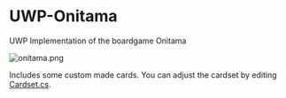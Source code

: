 # UWP-Onitama
UWP Implementation of the boardgame Onitama

![onitama.png](Onitama)

Includes some custom made cards. You can adjust the cardset by editing [Cardset.cs](/Onitama/Cardset.cs).

